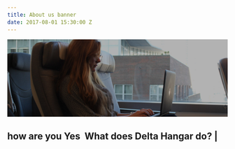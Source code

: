 ```yaml
---
title: About us banner
date: 2017-08-01 15:30:00 Z
---
```


<div id="home">
	<div class="site-slider">
				<img class="img-responsive about-bannerimgoveraide imageminwidth" src="/img/about_hero_desktop_1600.jpg">
                <div class="container">
                    <div class="row">
                        <div class="col-md-12">
                            <div class="slider-caption">
                                <h2><span id="textdecorator">how are you Yes &nbsp;What does Delta Hangar do? <span class="blinking-cursor">|</span></span></h2>
                            </div>
                        </div>
                    </div> 
                </div>
    </div> 
</div>